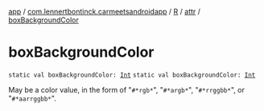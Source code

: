 [app](../../../index.md) / [com.lennertbontinck.carmeetsandroidapp](../../index.md) / [R](../index.md) / [attr](index.md) / [boxBackgroundColor](./box-background-color.md)

# boxBackgroundColor

`static val boxBackgroundColor: `[`Int`](https://kotlinlang.org/api/latest/jvm/stdlib/kotlin/-int/index.html)
`static val boxBackgroundColor: `[`Int`](https://kotlinlang.org/api/latest/jvm/stdlib/kotlin/-int/index.html)

May be a color value, in the form of "`#*rgb*`", "`#*argb*`", "`#*rrggbb*`", or "`#*aarrggbb*`".

